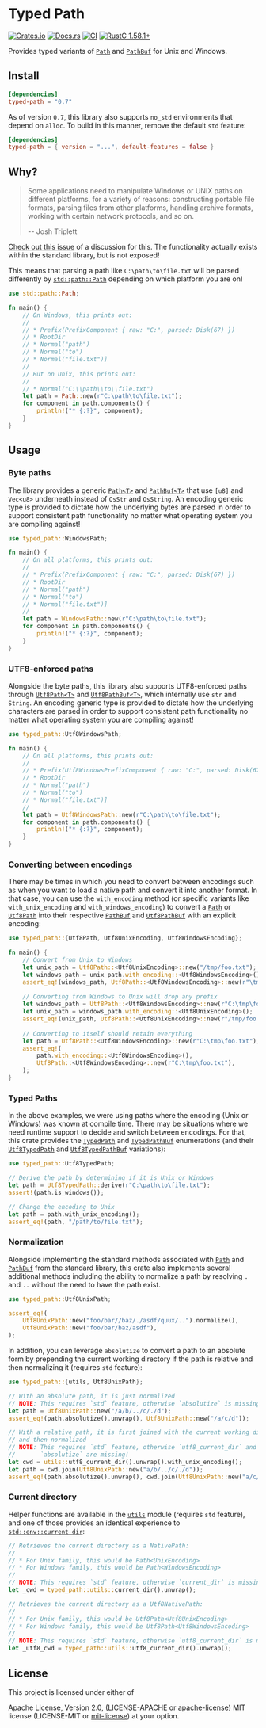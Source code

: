 # Typed Path

[![Crates.io][crates_img]][crates_lnk] [![Docs.rs][doc_img]][doc_lnk] [![CI][ci_img]][ci_lnk] [![RustC 1.58.1+][rustc_img]][rustc_lnk] 

[crates_img]: https://img.shields.io/crates/v/typed-path.svg
[crates_lnk]: https://crates.io/crates/typed-path
[doc_img]: https://docs.rs/typed-path/badge.svg
[doc_lnk]: https://docs.rs/typed-path
[ci_img]: https://github.com/chipsenkbeil/typed-path/actions/workflows/ci.yml/badge.svg
[ci_lnk]: https://github.com/chipsenkbeil/typed-path/actions/workflows/ci.yml
[rustc_img]: https://img.shields.io/badge/rustc_1.58.1+-lightgray.svg
[rustc_lnk]: https://blog.rust-lang.org/2022/01/20/Rust-1.58.1.html

Provides typed variants of [`Path`][StdPath] and [`PathBuf`][StdPathBuf] for
Unix and Windows.

## Install

```toml
[dependencies]
typed-path = "0.7"
```

As of version `0.7`, this library also supports `no_std` environments that
depend on `alloc`. To build in this manner, remove the default `std` feature:

```toml
[dependencies]
typed-path = { version = "...", default-features = false }
```

## Why?

> Some applications need to manipulate Windows or UNIX paths on different
> platforms, for a variety of reasons: constructing portable file formats,
> parsing files from other platforms, handling archive formats, working with
> certain network protocols, and so on.
>
> -- Josh Triplett

[Check out this issue](https://github.com/rust-lang/rust/issues/66621) of a
discussion for this. The functionality actually exists within the standard
library, but is not exposed!

This means that parsing a path like `C:\path\to\file.txt` will be parsed
differently by [`std::path::Path`][StdPath] depending on which platform you are
on!

```rust
use std::path::Path;

fn main() {
    // On Windows, this prints out:
    //
    // * Prefix(PrefixComponent { raw: "C:", parsed: Disk(67) })
    // * RootDir
    // * Normal("path")
    // * Normal("to")
    // * Normal("file.txt")]
    //
    // But on Unix, this prints out:
    //
    // * Normal("C:\\path\\to\\file.txt")
    let path = Path::new(r"C:\path\to\file.txt");
    for component in path.components() {
        println!("* {:?}", component);
    }
}
```

## Usage

### Byte paths

The library provides a generic [`Path<T>`][Path] and [`PathBuf<T>`][PathBuf]
that use `[u8]` and `Vec<u8>` underneath instead of `OsStr` and `OsString`. An
encoding generic type is provided to dictate how the underlying bytes are
parsed in order to support consistent path functionality no matter what
operating system you are compiling against!

```rust
use typed_path::WindowsPath;

fn main() {
    // On all platforms, this prints out:
    //
    // * Prefix(PrefixComponent { raw: "C:", parsed: Disk(67) })
    // * RootDir
    // * Normal("path")
    // * Normal("to")
    // * Normal("file.txt")]
    //
    let path = WindowsPath::new(r"C:\path\to\file.txt");
    for component in path.components() {
        println!("* {:?}", component);
    }
}
```

### UTF8-enforced paths

Alongside the byte paths, this library also supports UTF8-enforced paths
through [`Utf8Path<T>`][Utf8Path] and [`Utf8PathBuf<T>`][Utf8PathBuf], which
internally use `str` and `String`. An encoding generic type is provided to
dictate how the underlying characters are parsed in order to support consistent
path functionality no matter what operating system you are compiling against!

```rust
use typed_path::Utf8WindowsPath;

fn main() {
    // On all platforms, this prints out:
    //
    // * Prefix(Utf8WindowsPrefixComponent { raw: "C:", parsed: Disk(67) })
    // * RootDir
    // * Normal("path")
    // * Normal("to")
    // * Normal("file.txt")]
    //
    let path = Utf8WindowsPath::new(r"C:\path\to\file.txt");
    for component in path.components() {
        println!("* {:?}", component);
    }
}
```

### Converting between encodings

There may be times in which you need to convert between encodings such as when
you want to load a native path and convert it into another format. In that
case, you can use the `with_encoding` method (or specific variants like
`with_unix_encoding` and `with_windows_encoding`) to convert a [`Path`][Path]
or [`Utf8Path`][Utf8Path] into their respective [`PathBuf`][PathBuf] and
[`Utf8PathBuf`][Utf8PathBuf] with an explicit encoding:

```rust
use typed_path::{Utf8Path, Utf8UnixEncoding, Utf8WindowsEncoding};

fn main() {
    // Convert from Unix to Windows
    let unix_path = Utf8Path::<Utf8UnixEncoding>::new("/tmp/foo.txt");
    let windows_path = unix_path.with_encoding::<Utf8WindowsEncoding>();
    assert_eq!(windows_path, Utf8Path::<Utf8WindowsEncoding>::new(r"\tmp\foo.txt"));
   
    // Converting from Windows to Unix will drop any prefix
    let windows_path = Utf8Path::<Utf8WindowsEncoding>::new(r"C:\tmp\foo.txt");
    let unix_path = windows_path.with_encoding::<Utf8UnixEncoding>();
    assert_eq!(unix_path, Utf8Path::<Utf8UnixEncoding>::new(r"/tmp/foo.txt"));
   
    // Converting to itself should retain everything
    let path = Utf8Path::<Utf8WindowsEncoding>::new(r"C:\tmp\foo.txt");
    assert_eq!(
        path.with_encoding::<Utf8WindowsEncoding>(),
        Utf8Path::<Utf8WindowsEncoding>::new(r"C:\tmp\foo.txt"),
    );
}
```

### Typed Paths

In the above examples, we were using paths where the encoding (Unix or Windows)
was known at compile time. There may be situations where we need runtime
support to decide and switch between encodings. For that, this crate provides
the [`TypedPath`][TypedPath] and [`TypedPathBuf`][TypedPathBuf] enumerations
(and their [`Utf8TypedPath`][Utf8TypedPath] and
[`Utf8TypedPathBuf`][Utf8TypedPathBuf] variations):

```rust
use typed_path::Utf8TypedPath;

// Derive the path by determining if it is Unix or Windows
let path = Utf8TypedPath::derive(r"C:\path\to\file.txt");
assert!(path.is_windows());

// Change the encoding to Unix
let path = path.with_unix_encoding();
assert_eq!(path, "/path/to/file.txt");
```

### Normalization

Alongside implementing the standard methods associated with [`Path`][StdPath]
and [`PathBuf`][StdPathBuf] from the standard library, this crate also
implements several additional methods including the ability to normalize a path
by resolving `.` and `..` without the need to have the path exist.


```rust
use typed_path::Utf8UnixPath;

assert_eq!(
    Utf8UnixPath::new("foo/bar//baz/./asdf/quux/..").normalize(),
    Utf8UnixPath::new("foo/bar/baz/asdf"),
);
```

In addition, you can leverage `absolutize` to convert a path to an absolute
form by prepending the current working directory if the path is relative and
then normalizing it (requires `std` feature):

```rust
use typed_path::{utils, Utf8UnixPath};

// With an absolute path, it is just normalized
// NOTE: This requires `std` feature, otherwise `absolutize` is missing!
let path = Utf8UnixPath::new("/a/b/../c/./d");
assert_eq!(path.absolutize().unwrap(), Utf8UnixPath::new("/a/c/d"));

// With a relative path, it is first joined with the current working directory
// and then normalized
// NOTE: This requires `std` feature, otherwise `utf8_current_dir` and
//       `absolutize` are missing!
let cwd = utils::utf8_current_dir().unwrap().with_unix_encoding();
let path = cwd.join(Utf8UnixPath::new("a/b/../c/./d"));
assert_eq!(path.absolutize().unwrap(), cwd.join(Utf8UnixPath::new("a/c/d")));
```

### Current directory

Helper functions are available in the [`utils`][utils] module (requires `std`
feature), and one of those provides an identical experience to
[`std::env::current_dir`](https://doc.rust-lang.org/std/env/fn.current_dir.html):

```rust
// Retrieves the current directory as a NativePath:
//
// * For Unix family, this would be Path<UnixEncoding>
// * For Windows family, this would be Path<WindowsEncoding>
//
// NOTE: This requires `std` feature, otherwise `current_dir` is missing!
let _cwd = typed_path::utils::current_dir().unwrap();

// Retrieves the current directory as a Utf8NativePath:
//
// * For Unix family, this would be Utf8Path<Utf8UnixEncoding>
// * For Windows family, this would be Utf8Path<Utf8WindowsEncoding>
//
// NOTE: This requires `std` feature, otherwise `utf8_current_dir` is missing!
let _utf8_cwd = typed_path::utils::utf8_current_dir().unwrap();
```

## License

This project is licensed under either of

Apache License, Version 2.0, (LICENSE-APACHE or
[apache-license][apache-license]) MIT license (LICENSE-MIT or
[mit-license][mit-license]) at your option.

[apache-license]: http://www.apache.org/licenses/LICENSE-2.0
[mit-license]: http://opensource.org/licenses/MIT

[StdPath]: https://doc.rust-lang.org/std/path/struct.Path.html
[StdPathBuf]: https://doc.rust-lang.org/std/path/struct.PathBuf.html
[Path]: https://docs.rs/typed-path/latest/typed_path/struct.Path.html
[PathBuf]: https://docs.rs/typed-path/latest/typed_path/struct.PathBuf.html
[Utf8Path]: https://docs.rs/typed-path/latest/typed_path/struct.Utf8Path.html
[Utf8PathBuf]: https://docs.rs/typed-path/latest/typed_path/struct.Utf8PathBuf.html
[UnixPath]: https://docs.rs/typed-path/latest/typed_path/type.UnixPath.html
[UnixPathBuf]: https://docs.rs/typed-path/latest/typed_path/type.UnixPathBuf.html
[Utf8UnixPath]: https://docs.rs/typed-path/latest/typed_path/type.Utf8UnixPath.html
[Utf8UnixPathBuf]: https://docs.rs/typed-path/latest/typed_path/type.Utf8UnixPathBuf.html
[WindowsPath]: https://docs.rs/typed-path/latest/typed_path/type.WindowsPath.html
[WindowsPathBuf]: https://docs.rs/typed-path/latest/typed_path/type.WindowsPathBuf.html
[Utf8WindowsPath]: https://docs.rs/typed-path/latest/typed_path/type.Utf8WindowsPath.html
[Utf8WindowsPathBuf]: https://docs.rs/typed-path/latest/typed_path/type.Utf8WindowsPathBuf.html
[TypedPath]: https://docs.rs/typed-path/latest/typed_path/enum.TypedPath.html
[TypedPathBuf]: https://docs.rs/typed-path/latest/typed_path/enum.TypedPathBuf.html
[Utf8TypedPath]: https://docs.rs/typed-path/latest/typed_path/enum.Utf8TypedPath.html
[Utf8TypedPathBuf]: https://docs.rs/typed-path/latest/typed_path/enum.Utf8TypedPathBuf.html
[utils]: https://docs.rs/typed-path/latest/typed_path/utils/index.html
